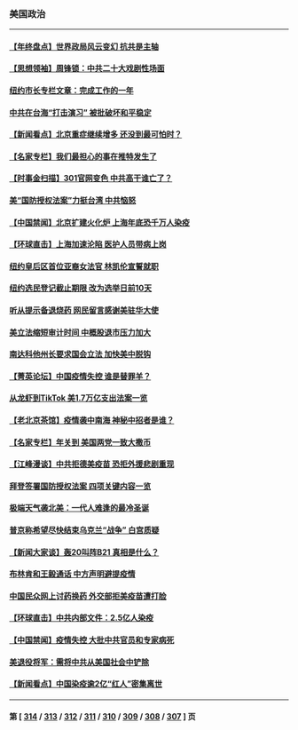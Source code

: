 ### 美国政治
---
#### [【年终盘点】世界政局风云变幻 抗共是主轴](../../pages/ncid1078159/n13885726.md) 
#### [【思想领袖】周锋锁：中共二十大戏剧性场面](../../pages/ncid1078159/n13882331.md) 
#### [纽约市长专栏文章：完成工作的一年](../../pages/ncid1078159/n13891868.md) 
#### [中共在台海“打击演习” 被批破坏和平稳定](../../pages/ncid1078159/n13891734.md) 
#### [【新闻看点】北京重症继续增多 还没到最可怕时？](../../pages/ncid1078159/n13891184.md) 
#### [【名家专栏】我们最担心的事在推特发生了](../../pages/ncid1078159/n13891157.md) 
#### [【时事金扫描】301官网变色 中共高干谁亡了？](../../pages/ncid1078159/n13891154.md) 
#### [美“国防授权法案”力挺台湾 中共恼怒](../../pages/ncid1078159/n13891151.md) 
#### [【中国禁闻】北京扩建火化炉 上海年底恐千万人染疫](../../pages/ncid1078159/n13890771.md) 
#### [【环球直击】上海加速沦陷 医护人员带病上岗](../../pages/ncid1078159/n13890776.md) 
#### [纽约皇后区首位亚裔女法官 林凯伦宣誓就职](../../pages/ncid1078159/n13890899.md) 
#### [纽约选民登记截止期限 改为选举日前10天](../../pages/ncid1078159/n13890940.md) 
#### [听从提示备退烧药 网民留言感谢美驻华大使](../../pages/ncid1078159/n13890916.md) 
#### [美立法缩短审计时间 中概股退市压力加大](../../pages/ncid1078159/n13890825.md) 
#### [南达科他州长要求国会立法 加快美中脱钩](../../pages/ncid1078159/n13890796.md) 
#### [【菁英论坛】中国疫情失控 谁是替罪羊？](../../pages/ncid1078159/n13890778.md) 
#### [从龙虾到TikTok 美1.7万亿支出法案一览](../../pages/ncid1078159/n13890735.md) 
#### [【老北京茶馆】疫情袭中南海 神秘中招者是谁？](../../pages/ncid1078159/n13890683.md) 
#### [【名家专栏】年关到 美国两党一致大撒币](../../pages/ncid1078159/n13890542.md) 
#### [【江峰漫谈】中共拒德美疫苗 恐拒外援悲剧重现](../../pages/ncid1078159/n13890686.md) 
#### [拜登签署国防授权法案 四项关键内容一览](../../pages/ncid1078159/n13890669.md) 
#### [极端天气袭北美：一代人难逢的最冷圣诞](../../pages/ncid1078159/n13890635.md) 
#### [普京称希望尽快结束乌克兰“战争” 白宫质疑](../../pages/ncid1078159/n13890508.md) 
#### [【新闻大家谈】轰20叫阵B21 真相是什么？](../../pages/ncid1078159/n13890509.md) 
#### [布林肯和王毅通话 中方声明避提疫情](../../pages/ncid1078159/n13890572.md) 
#### [中国民众网上讨药换药 外交部拒美疫苗遭打脸](../../pages/ncid1078159/n13890551.md) 
#### [【环球直击】中共内部文件：2.5亿人染疫](../../pages/ncid1078159/n13890056.md) 
#### [【中国禁闻】疫情失控 大批中共官员和专家病死](../../pages/ncid1078159/n13890074.md) 
#### [美退役将军：需将中共从美国社会中铲除](../../pages/ncid1078159/n13890377.md) 
#### [【新闻看点】中国染疫逾2亿“红人”密集离世](../../pages/ncid1078159/n13890084.md) 

---
#### 第 [ [314](./314.md) / [313](./313.md) / [312](./312.md) / [311](./311.md) / [310](./310.md) / [309](./309.md) / [308](./308.md) / [307](./307.md) ] 页

